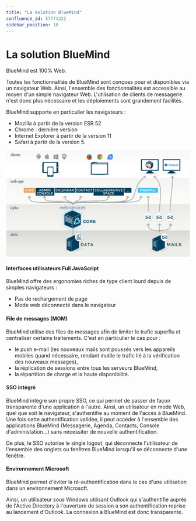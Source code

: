 ```yaml
---
title: "La solution BlueMind"
confluence_id: 57771222
sidebar_position: 10
---
```


# La solution BlueMind

BlueMind est 100% Web.

Toutes les fonctionnalités de BlueMind sont conçues pour et disponibles via un navigateur Web. Ainsi, l'ensemble des fonctionnalités est accessible au moyen d'un simple navigateur Web. L'utilisation de clients de messagerie n'est donc plus nécessaire et les déploiements sont grandement facilités.

BlueMind supporte en particulier les navigateurs :

- Mozilla à partir de la version ESR 52
- Chrome : dernière version
- Internet Explorer à partir de la version 11
- Safari à partir de la version 5.

![](../../attachments/57771222/57771223.png)

#### Interfaces utilisateurs Full JavaScript

BlueMind offre des ergonomies riches de type client lourd depuis de simples navigateurs :

- Pas de rechargement de page
- Mode web déconnecté dans le navigateur


#### File de messages (MOM)

BlueMind utilise des files de messages afin de limiter le trafic superflu et centraliser certains traitements. C'est en particulier le cas pour :

- le push e-mail (les nouveaux mails sont poussés vers les appareils mobiles quand nécessaire, rendant inutile le trafic lié à la vérification des nouveaux messages),
- la réplication de sessions entre tous les serveurs BlueMind,
- la répartition de charge et la haute disponibilité.


#### SSO intégré

BlueMind intègre son propre SSO, ce qui permet de passer de façon transparente d'une application à l'autre. Ainsi, un utilisateur en mode Web, quel que soit le navigateur, s'authentifie au moment de l'accès à BlueMind. Une fois cette authentification validée, il peut accéder à l'ensemble des applications BlueMind (Messagerie, Agenda, Contacts, Console d'administation...) sans nécessiter de nouvelle authentification.

De plus, le SSO autorise le single logout, qui déconnecte l'utilisateur de l'ensemble des onglets ou fenêtres BlueMind lorsqu'il se déconnecte d'une fenêtre.

#### Environnement Microsoft

BlueMind permet d'éviter la ré-authentification dans le cas d'une utilisation dans un environnement Microsoft.

Ainsi, un utilisateur sous Windows utilisant Outlook qui s'authentifie auprès de l'Active Directory à l'ouverture de session a son authentification reprise au lancement d'Outlook. La connexion à BlueMind est donc transparente.
